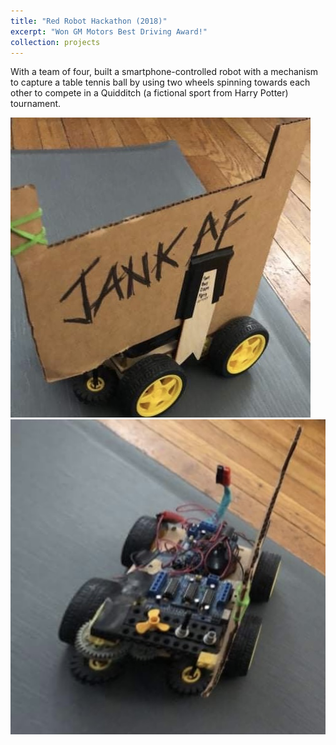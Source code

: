 ```yaml
---
title: "Red Robot Hackathon (2018)"
excerpt: "Won GM Motors Best Driving Award!"
collection: projects
---
```


With a team of four, built a smartphone-controlled robot with a mechanism to capture a table tennis ball by using two wheels spinning towards each other to compete in a Quidditch (a fictional sport from Harry Potter) tournament.

![picture of our robot](./images/IMG_7393.jpg)
![another picture of our robot](./images/IMG_7394.jpg)